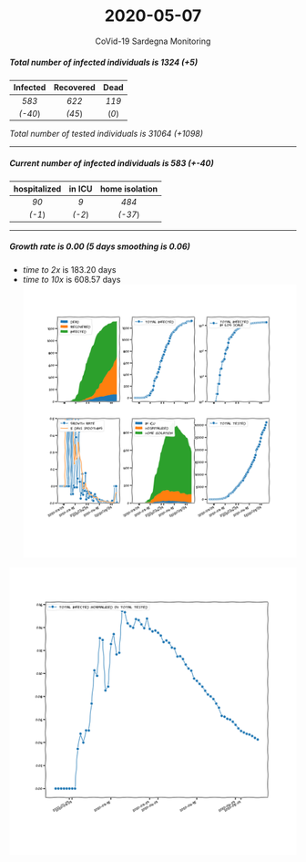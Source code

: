 <div align='center'>

# 2020-05-07
CoVid-19 Sardegna Monitoring
</div>

##### Total number of infected individuals is 1324 (+5)
Infected | Recovered | Dead
:---: | :---: | :---:
*583* | *622* | *119*
*(-40*) | *(45*) | (*0*)

*Total number of tested individuals is 31064 (+1098)*
***
##### Current number of infected individuals is 583 (+-40)
hospitalized | in ICU | home isolation
:---: | :---: | :---:
*90* |*9* |*484*
*(-1*) |*(-2*) |*(-37*)
***
##### Growth rate is 0.00 (5 days smoothing is 0.06)
- *time to 2x* is 183.20 days
- *time to 10x* is 608.57 days
![stats][stats]

![infected_normalized][infected_normalized]

[stats]: stats_Sardegna.png
[infected_normalized]: infected_normalized_Sardegna.png
